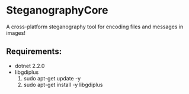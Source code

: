 # SteganographyCore
A cross-platform steganography tool for encoding files and messages in images!

## Requirements:
* dotnet 2.2.0
* libgdiplus
  1. sudo apt-get update -y
  2. sudo apt-get install -y libgdiplus
